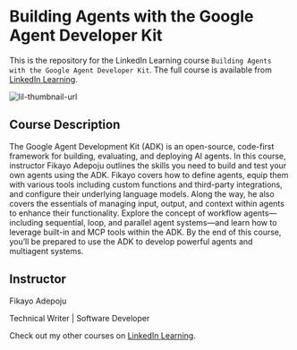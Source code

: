 # Building Agents with the Google Agent Developer Kit
This is the repository for the LinkedIn Learning course `Building Agents with the Google Agent Developer Kit`. The full course is available from [LinkedIn Learning][lil-course-url].

![lil-thumbnail-url]

## Course Description

The Google Agent Development Kit (ADK) is an open-source, code-first framework for building, evaluating, and deploying AI agents. In this course, instructor Fikayo Adepoju outlines the skills you need to build and test your own agents using the ADK. Fikayo covers how to define agents, equip them with various tools including custom functions and third-party integrations, and configure their underlying language models. Along the way, he also covers the essentials of managing input, output, and context within agents to enhance their functionality. Explore the concept of workflow agents—including sequential, loop, and parallel agent systems—and learn how to leverage built-in and MCP tools within the ADK. By the end of this course, you’ll be prepared to use the ADK to develop powerful agents and multiagent systems.

## Instructor

Fikayo Adepoju

Technical Writer | Software Developer             

Check out my other courses on [LinkedIn Learning](https://www.linkedin.com/learning/instructors/fikayo-adepoju?u=104).


[0]: # (Replace these placeholder URLs with actual course URLs)

[lil-course-url]: https://www.linkedin.com/learning/building-agents-with-the-google-agent-developer-kit
[lil-thumbnail-url]: https://media.licdn.com/dms/image/v2/D4E0DAQHz4EpdQRBnyA/learning-public-crop_675_1200/B4EZmWS35SKoAY-/0/1759163154854?e=2147483647&v=beta&t=inn2sUpgVAU8W1ZFdr-BZaIAPhDumBet4GhT39Yx9m8

